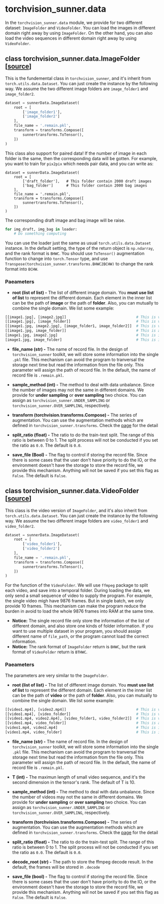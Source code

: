 # torchvision_sunner.data

In the ``torchvision_sunner.data`` module, we provide for two different dataset: ``ImageFolder`` and ``VideoFolder``. You can load the images in different domain right away by using ``ImageFolder``. On the other hand, you can also load the video sequences in different domain right away by using ``VideoFolder``. 

## class torchvision_sunner.data.ImageFolder [[source](https://github.com/SunnerLi/Torchvision_sunner/blob/master/torchvision_sunner/data/image_dataset.py#L35)]

This is the fundemental class in ``torchvision_sunner``, and it's inherit from ``torch.utils.data.Dataset``. You can just create the instance by the following way. We assume the two different image folders are ``image_folder1`` and ``image_folder2``. 
```python
dataset = sunnerData.ImageDataset(
    root = [
        ['image_folder1'], 
        ['image_folder2']
    ],
    file_name = '.remain.pkl',
    transform = transforms.Compose([
        sunnertransforms.ToTensor(),
    ])
)
```

This class also support for paired data! If the number of image in each folder is the same, then the corresponding data will be gotten. For example, you want to train for ``pix2pix`` which needs pair data, and you can write as:
```
dataset = sunnerData.ImageDataset(
    root = [
        ['draft_folder'],   # This folder contain 2000 draft images
        ['bag_folder']      # This folder contain 2000 bag images
    ],
    file_name = '.remain.pkl',
    transform = transforms.Compose([
        sunnertransforms.ToTensor(),
    ])
)
```
The corresponding draft image and bag image will be raise. 

```python
for img_draft, img_bag in loader:
    # Do something computing
```
You can use the loader just the same as usual ``torch.utils.data.Dataset`` instance. In the default setting, the type of the return object is ``np.ndarray``, and the rank format is ``BHWC``. You should use ``ToTensor()`` augmentation function to change into ``torch.Tensor`` type, and use ``Transpose(torchvision_sunner.transforms.BHWC2BCHW)`` to change the rank format into ``BCHW``. 


### Paeameters
* **root (list of list) -** The list of different image domain. You **must use list of list** to represent the different domain. Each element in the inner list can be the path of **image** or the path of **folder**. Also, you can mutually to combine the single domain. We list some example:
```python
[[image1.jpg], [image2.jpg]]                                # This is valid
[[image1.jpg], [image_folder]]                              # This is valid
[[image1.jpg, image2.jpg], [image_folder1, image_folder2]]  # This is valid
[[image1.jpg, image_folder]]                                # This is also valid
[image1.jpg, image2.jpg]                                    # This is invalid!
[image1.jpg, image_folder]                                  # This is invalid!
``` 
* **file_name (str) -** The name of record file. In the design of ``torchvision_sunner`` toolkit, we will store some information into the single ``.pkl`` file. This mechanism can avoid the program to tranversal the storage next time but read the information from the file only. This parameter will assign the path of record file. In the default, the name of record file is ``.remain.pkl``. 

* **sample_method (int) -** The method to deal with data unbalance. Since the number of images may not the same in different domains. We provide for **under sampling** or **over sampling** two choice. You can assign as ``torchvision_sunner.UNDER_SAMPLING`` or ``torchvision_sunner.OVER_SAMPLING``, respectively. 

* **transform (torchvision.transforms.Compose) -** The series of augmentation. You can use the augmentation methods which are defined in ``torchvision_sunner.transforms``. Check the [page](transforms.html) for the detail

* **split_ratio (float) -** The ratio to do the train-test split. The range of this ratio is between 0 to 1. The split process will not be conducted if you set the ratio as ``0.0``. The default is ``0.0``. 

* **save_file (Bool) -** The flag to control if storing the record file. Since there is some cases that the user don't have priority to do the IO, or the environment doesn't have the storage to store the record file, we provide this mechanism. Anything will not be saved if you set this flag as ``False``. The default is ``False``. 

## class torchvision_sunner.data.VideoFolder [[source](https://github.com/SunnerLi/Torchvision_sunner/blob/master/torchvision_sunner/data/video_dataset.py#L37)]

This class is the video version of ``ImageFolder``, and it's also inherit from ``torch.utils.data.Dataset``. You can just create the instance by the following way. We assume the two different image folders are ``video_folder1`` and ``video_folder2``. 
```python
dataset = sunnerData.ImageDataset(
    root = [
        ['video_folder1'], 
        ['video_folder2']
    ],
    file_name = '.remain.pkl',
    transform = transforms.Compose([
        sunnertransforms.ToTensor(),
    ])
)
```

For the function of the ``VideoFolder``. We will use ``ffmpeg`` package to split each video, and save into a temporal folder. During loading the data, we only send a small sequence of video to supply the program. For example, the single video migh have 9876 frames. But in single batch, we only provide 10 frames. This mechanism can make the program reduce the burden in avoid to load the whole 9876 frames into RAM at the same time. 

* **Notice:** The single record file only store the information of the list of different domain, and also store one kinds of folder information. If you want to use multiple dataset in your program, you should assign different name of ``file_path``, or the program cannot load the correct information. 
* **Notice:** The rank format of ``ImageFolder`` return is ``BHWC``, but the rank format of ``VideoFolder`` return is ``BTHWC``. 

### Paeameters

The parameters are very similar to the ``ImageFolder``. 

* **root (list of list) -** The list of different image domain. You **must use list of list** to represent the different domain. Each element in the inner list can be the path of **video** or the path of **folder**. Also, you can mutually to combine the single domain. We list some example:
```python
[[video1.mp4], [video2.mp4]]                                # This is valid
[[video1.mp4], [video_folder]]                              # This is valid
[[video1.mp4, video2.mp4], [video_folder1, video_folder2]]  # This is valid
[[video1.mp4, video_folder]]                                # This is also valid
[video1.mp4, video2.mp4]                                    # This is invalid!
[video1.mp4, video_folder]                                  # This is invalid!
``` 

* **file_name (str) -** The name of record file. In the design of ``torchvision_sunner`` toolkit, we will store some information into the single ``.pkl`` file. This mechanism can avoid the program to tranversal the storage next time but read the information from the file only. This parameter will assign the path of record file. In the default, the name of record file is ``.remain.pkl``. 

* **T (int) -** The maximun length of small video sequence, and it's the second dimension in the tensor's rank. The default of T is 10.    

* **sample_method (int) -** The method to deal with data unbalance. Since the number of videos may not the same in different domains. We provide for **under sampling** or **over sampling** two choice. You can assign as ``torchvision_sunner.UNDER_SAMPLING`` or ``torchvision_sunner.OVER_SAMPLING``, respectively. 

* **transform (torchvision.transforms.Compose) -** The series of augmentation. You can use the augmentation methods which are defined in ``torchvision_sunner.transforms``. Check the [page](transforms.html) for the detail

* **split_ratio (float) -** The ratio to do the train-test split. The range of this ratio is between 0 to 1. The split process will not be conducted if you set the ratio as ``0.0``. The default is ``0.0``. 

* **decode_root (str) -** The path to store the ffmpeg decode result. In the default, the frames will be stored in ``.decode``

* **save_file (bool) -** The flag to control if storing the record file. Since there is some cases that the user don't have priority to do the IO, or the environment doesn't have the storage to store the record file, we provide this mechanism. Anything will not be saved if you set this flag as ``False``. The default is ``False``. 